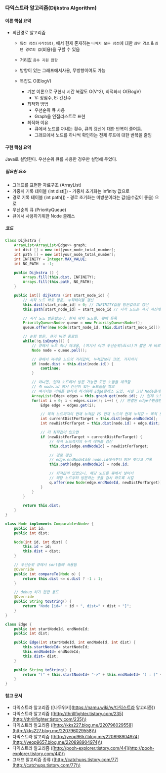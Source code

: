 ### 다익스트라 알고리즘\(Dijkstra Algorithm\)

#### 이론 핵심 요약

* 최단경로 알고리즘

  * `특정 정점(시작정점)`, 에서 현재 존재하는 `나머지 모든 정점`에 대한 `최단 경로` & `최단 경로의 값`\(비용\)을 구할 수 있음

  * 거리값 `음수 지원 않함`

  * 방향이 있는 그래프에서사용, 무방향이여도 가능

  * 복잡도 O\(ElogV\)

    * 기본 이론으로 구현시 시간 복잡도 O\(V^2\), 최적화시 O\(ElogV\)
      * V: 정점수, E: 간선수
    * 최적화 방법
      * 우선순위 큐 사용
      * Graph을 인접리스트로 표현
    * 최적화 이유
      * 큐에서 노드를 꺼내는 횟수, 큐의 갱신에 대한 반복이 줄어듬.
      * 그래프에서 노드를 하나씩 확인하는 전체 루프에 대한 반복을 줄임

#### 구현 핵심 요약

Java로 설명한다. 우선순위 큐를 사용한 경우만 설명해 두었다.

##### 필요한 요소

* 그래프를 표현한 자료구조 \(ArrayList\)
* 가중치 기록 테이블 \(int dist\[\]\) - 가중치 초기화는 infinity 값으로
* 경로 기록 테이블 \(int path\[\]\) - 경로 초기화는 미방분이라는 값\(음수값이 좋음\) 으로
* 우선순위 큐 \(PriorityQueue\)
* 큐에서 사용하기위한 Node 클래스

##### 코드

```java
Class Dijkstra {
    ArrayList<ArrayList<Edge>> graph;
    int dist [] = new int[your_node_total_number];
    int path [] = new int[your_node_total_number];
    int INFINITY = Integer.MAX_VALUE;
    int NO_PATH  = -1;

    public Dijkstra () {
        Arrays.fill(this.dist, INFINITY);
        Arrays.fill(this.path, NO_PATH);
    }

    public int[] dijkstra (int start_node_id) {
        // 시작 노드 바로 방문, 누적테이블 갱신
        this.dist[start_node_id] = 0; // INFINITY값을 방문값으로 갱신
        this.path[start_node_id] = start_node_id // 시작 노드는 자기 자신에서 부터 출발

        // 시작 노드 방문했으니, 현재 위치 노드를, 큐에 등록
        PriorityQueue<Node> queue = new PriorityQueue<Node>();
        queue.offer(new Node(start_node_id, this.dist[start_node_id]));

        // 순회 방문, 큐가 비면 종료임
        while(!q.isEmpty()) {
            // 큐에서 노드 하나 꺼내옴, (여기서 이미 우선순위(dist)가 짧은 게 바로 나옴)
            Node node = queue.poll();

            // 큐에서 꺼내온 노드의 거리값이, 누적값보다 크면, 가지치기
            if (node.dist > this.dist[node.id]) {
                continue;
            }

            // 아니면, 현재 노드에서 방문 가능한 모든 노들들 체크함
            // 즉 node.id 에서 간선이 있는 노드들을 체크
            // 여기서는 이해를 편하게 하기위해 Edge클래스 도입, 사실 그냥 Node클래스 써도 무방
            ArrayList<Edge> edges = this.graph.get(node.id); // 현재 노드에서 뻗어있는 edge가져옴
            for(int i = 0; i < edges.size(); i++) { // 연결된 edge수만큼만 반복
                Edge edge = edges.get(i);

                // 목적 노드까지의 현재 누적값 VS 현재 노드의 현재 누적값 + 목적 노드까지의 값 비교
                int currentDistForTarget = this.dist[edge.endNodeId];
                int newDistForTarget = this.dist[node.id] + edge.dist;

                // 더 최적값이 있으면
                if (newDistForTarget < currentDistForTarget) {
                    // 목적 노드까지의 누적 테이블 갱신
                    this.dist[edge.endNodeId] = newDistForTarget;

                    // 경로 갱신
                    // edge.endNodeId을 node.id에서부터 방문 햇다고 기록
                    this.path[edge.endNodeId] = node.id;

                    // 최적값이 있었으니, 해당 노드를 큐에서 넣어서
                    // 해당 노드부터 방문하는 곳을 검사 하도록 시킴
                    q.offer(new Node(edge.endNodeId, newDistForTarget));
                }
            }
        }
        
        return this.dist;
    }
}

class Node implements Comparable<Node> {
    public int id;
    public int dist;

    Node(int id, int dist) {
        this.id = id;
        this.dist = dist;
    }

    // 우선순위 큐에서 sort할때 사용됨
    @Override
    public int compareTo(Node o) {
        return this.dist <= o.dist ? -1 : 1;
    }

    // debug 하기 편한 용도
    @Override
    public String toString() {
        return "Node [id=" + id + ", dist=" + dist + "]";
    }
}

class Edge {
    public int startNodeId, endNodeId;
    public int dist;

    public Edge(int startNodeId, int endNodeId, int dist) {
        this.startNodeId= startNodeId;
        this.endNodeId= endNodeId;
        this.dist= dist;
    }

    public String toString() {
        return "(" + this.startNodeId+ "->" + this.endNodeId+ ") : [" + this.dist+ "]";
    }
}
```

#### 참고 문서

* 다익스트라 알고리즘 \([나무위키](https://namu.wiki/w/다익스트라 알고리즘)\)
* 다익스트라 알고리즘 \([http://thrillfighter.tistory.com/235](http://thrillfighter.tistory.com/235)\)
* 다익스트라 알고리즘 \([http://kks227.blog.me/220796029558](http://kks227.blog.me/220796029558)\)
* 다익스트라 알고리즘 \([http://yeop9657.blog.me/220898904974](http://yeop9657.blog.me/220898904974)\)
* 다익스트라 알고리즘 \([http://pooh-explorer.tistory.com/44](http://pooh-explorer.tistory.com/44)\)
* 그래프 알고리즘 종류 \([http://catchups.tistory.com/77](http://catchups.tistory.com/77)\)



